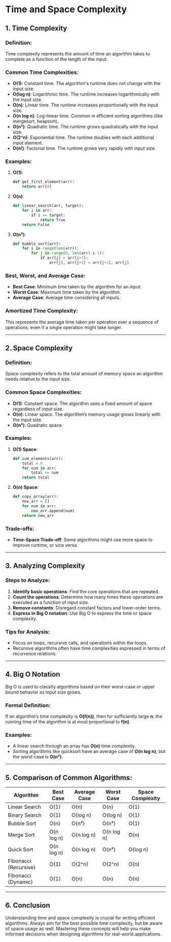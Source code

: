 # Time and Space Complexity

## 1. Time Complexity

### Definition:
Time complexity represents the amount of time an algorithm takes to complete as a function of the length of the input.

### Common Time Complexities:
- **O(1)**: Constant time. The algorithm's runtime does not change with the input size.
- **O(log n)**: Logarithmic time. The runtime increases logarithmically with the input size.
- **O(n)**: Linear time. The runtime increases proportionally with the input size.
- **O(n log n)**: Log-linear time. Common in efficient sorting algorithms (like mergesort, heapsort).
- **O(n²)**: Quadratic time. The runtime grows quadratically with the input size.
- **O(2^n)**: Exponential time. The runtime doubles with each additional input element.
- **O(n!)**: Factorial time. The runtime grows very rapidly with input size.

### Examples:

1. **O(1)**:
    ```python
    def get_first_element(arr):
        return arr[0]
    ```
   
2. **O(n)**:
    ```python
    def linear_search(arr, target):
        for i in arr:
            if i == target:
                return True
        return False
    ```
   
3. **O(n²)**:
    ```python
    def bubble_sort(arr):
        for i in range(len(arr)):
            for j in range(0, len(arr)-i-1):
                if arr[j] > arr[j+1]:
                    arr[j], arr[j+1] = arr[j+1], arr[j]
    ```

### Best, Worst, and Average Case:
- **Best Case**: Minimum time taken by the algorithm for an input.
- **Worst Case**: Maximum time taken by the algorithm.
- **Average Case**: Average time considering all inputs.

### Amortized Time Complexity:
This represents the average time taken per operation over a sequence of operations, even if a single operation might take longer.

---

## 2. Space Complexity

### Definition:
Space complexity refers to the total amount of memory space an algorithm needs relative to the input size.

### Common Space Complexities:
- **O(1)**: Constant space. The algorithm uses a fixed amount of space regardless of input size.
- **O(n)**: Linear space. The algorithm’s memory usage grows linearly with the input size.
- **O(n²)**: Quadratic space.

### Examples:

1. **O(1) Space**:
    ```python
    def sum_elements(arr):
        total = 0
        for num in arr:
            total += num
        return total
    ```

2. **O(n) Space**:
    ```python
    def copy_array(arr):
        new_arr = []
        for num in arr:
            new_arr.append(num)
        return new_arr
    ```

### Trade-offs:
- **Time-Space Trade-off**: Some algorithms might use more space to improve runtime, or vice versa.

---

## 3. Analyzing Complexity

### Steps to Analyze:
1. **Identify basic operations**: Find the core operations that are repeated.
2. **Count the operations**: Determine how many times these operations are executed as a function of input size.
3. **Remove constants**: Disregard constant factors and lower-order terms.
4. **Express in Big O notation**: Use Big O to express the time or space complexity.

### Tips for Analysis:
- Focus on loops, recursive calls, and operations within the loops.
- Recursive algorithms often have time complexities expressed in terms of recurrence relations.

---

## 4. Big O Notation

Big O is used to classify algorithms based on their worst-case or upper bound behavior as input size grows.

### Formal Definition:
If an algorithm’s time complexity is **O(f(n))**, then for sufficiently large **n**, the running time of the algorithm is at most proportional to **f(n)**.

### Examples:
- A linear search through an array has **O(n)** time complexity.
- Sorting algorithms like quicksort have an average case of **O(n log n)**, but the worst case is **O(n²)**.

---

## 5. Comparison of Common Algorithms:

| Algorithm               | Best Case  | Average Case  | Worst Case  | Space Complexity |
|-------------------------|------------|---------------|-------------|------------------|
| Linear Search           | O(1)       | O(n)          | O(n)        | O(1)             |
| Binary Search           | O(1)       | O(log n)      | O(log n)    | O(1)             |
| Bubble Sort             | O(n)       | O(n²)         | O(n²)       | O(1)             |
| Merge Sort              | O(n log n) | O(n log n)    | O(n log n)  | O(n)             |
| Quick Sort              | O(n log n) | O(n log n)    | O(n²)       | O(log n)         |
| Fibonacci (Recursive)   | O(1)       | O(2^n)        | O(2^n)      | O(n)             |
| Fibonacci (Dynamic)     | O(1)       | O(n)          | O(n)        | O(n)             |

---

## 6. Conclusion

Understanding time and space complexity is crucial for writing efficient algorithms. Always aim for the best possible time complexity, but be aware of space usage as well. Mastering these concepts will help you make informed decisions when designing algorithms for real-world applications.
